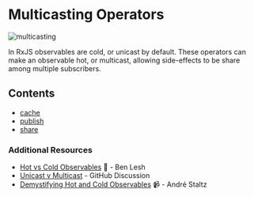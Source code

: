 # Multicasting Operators

![multicasting](http://imgur.com/lCoW13G.png)

In RxJS observables are cold, or unicast by default. These operators can make an observable hot, or multicast, allowing
side-effects to be share among multiple subscribers.

## Contents
* [cache](cache.md)
* [publish](publish.md)
* [share](share.md)

### Additional Resources
* [Hot vs Cold Observables](https://medium.com/@benlesh/hot-vs-cold-observables-f8094ed53339#.8x9uam5rg) :newspaper: - Ben Lesh
* [Unicast v Multicast](https://github.com/zenparsing/es-observable/issues/66) - GitHub Discussion
* [Demystifying Hot and Cold Observables](https://egghead.io/lessons/rxjs-demystifying-cold-and-hot-observables-in-rxjs) :video_camera: - André Staltz